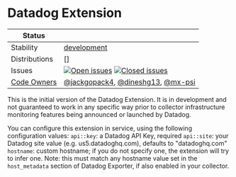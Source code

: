 # Datadog Extension
<!-- status autogenerated section -->
| Status        |           |
| ------------- |-----------|
| Stability     | [development]  |
| Distributions | [] |
| Issues        | [![Open issues](https://img.shields.io/github/issues-search/open-telemetry/opentelemetry-collector-contrib?query=is%3Aissue%20is%3Aopen%20label%3Aextension%2Fdatadog%20&label=open&color=orange&logo=opentelemetry)](https://github.com/open-telemetry/opentelemetry-collector-contrib/issues?q=is%3Aopen+is%3Aissue+label%3Aextension%2Fdatadog) [![Closed issues](https://img.shields.io/github/issues-search/open-telemetry/opentelemetry-collector-contrib?query=is%3Aissue%20is%3Aclosed%20label%3Aextension%2Fdatadog%20&label=closed&color=blue&logo=opentelemetry)](https://github.com/open-telemetry/opentelemetry-collector-contrib/issues?q=is%3Aclosed+is%3Aissue+label%3Aextension%2Fdatadog) |
| [Code Owners](https://github.com/open-telemetry/opentelemetry-collector-contrib/blob/main/CONTRIBUTING.md#becoming-a-code-owner)    | [@jackgopack4](https://www.github.com/jackgopack4), [@dineshg13](https://www.github.com/dineshg13), [@mx-psi](https://www.github.com/mx-psi) |

[development]: https://github.com/open-telemetry/opentelemetry-collector/blob/main/docs/component-stability.md#development
<!-- end autogenerated section -->

This is the initial version of the Datadog Extension. It is in development and not guaranteed to work in any specific way prior to collector infrastructure monitoring features being announced or launched by Datadog.

You can configure this extension in service, using the following configuration values:
`api::key`: a Datadog API Key, required
`api::site`: your Datadog site value (e.g. us5.datadoghq.com), defaults to "datadoghq.com"
`hostname`: custom hostname; if you do not specify one, the extension will try to infer one. Note: this must match any hostname value set in the `host_metadata` section of Datadog Exporter, if also enabled in your collector.
